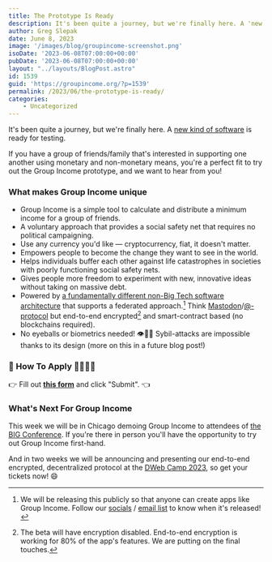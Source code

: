 ```yaml
---
title: The Prototype Is Ready
description: It's been quite a journey, but we're finally here. A 'new kind of software' is ready for testing. If you have a group of friends/family that's interested...
author: Greg Slepak
date: June 8, 2023
image: '/images/blog/groupincome-screenshot.png'
isoDate: '2023-06-08T07:00:00+00:00'
pubDate: '2023-06-08T07:00:00+00:00'
layout: "../layouts/BlogPost.astro"
id: 1539
guid: 'https://groupincome.org/?p=1539'
permalink: /2023/06/the-prototype-is-ready/
categories:
    - Uncategorized
---
```

It's been quite a journey, but we're finally here. A [new kind of software](https://www.youtube.com/watch?v=I381R5_joLE&list=PLRcgABNc9s2R3gSfRG7jHzb4giQdxaDB7&index=3) is ready for testing.

If you have a group of friends/family that's interested in supporting one another using monetary and non-monetary means, you're a perfect fit to try out the Group Income prototype, and we want to hear from you!

### What makes Group Income unique

- Group Income is a simple tool to calculate and distribute a minimum income for a group of friends.
- A voluntary approach that provides a social safety net that requires no political campaigning.
- Use any currency you'd like — cryptocurrency, fiat, it doesn't matter.
- Empowers people to become the change they want to see in the world.
- Helps individuals buffer each other against life catastrophes in societies with poorly functioning social safety nets.
- Gives people more freedom to experiment with new, innovative ideas without taking on massive debt.
- Powered by [a fundamentally different non-Big Tech software architecture](https://www.youtube.com/watch?v=I381R5_joLE&list=PLRcgABNc9s2R3gSfRG7jHzb4giQdxaDB7&index=3) that supports a federated approach.[^1] Think [Mastodon](https://joinmastodon.org/)/[@-protocol](https://atproto.com/) but end-to-end encrypted[^2] and smart-contract based (no blockchains required).
- No eyeballs or biometrics needed!  👁🙅‍♂️ Sybil-attacks are impossible thanks to its design (more on this in a future blog post!)

[^1]: We will be releasing this publicly so that anyone can create apps like Group Income. Follow our <a href="https://groupincome.org/community/" target="_blank">socials</a> / <a href="https://okturtles.us4.list-manage.com/subscribe?u=bacb6eb127dd649ee5a8ff399&id=707996fda6" target="_blank">email list</a> to know when it's released!

[^2]: The beta will have encryption disabled. End-to-end encryption is working for 80% of the app's features. We are putting on the final touches.

### 🚨 How To Apply 🙋‍♂️🙋‍♀️

👉 Fill out **[this form](https://cryptpad.fr/form/#/2/form/view/n9QRSIXMUAngi--YTM7ne5SPRsonKJtV-fezUPGocUs/)** and click "Submit". 👈

### What's Next For Group Income

This week we will be in Chicago demoing Group Income to attendees of [the BIG Conference](https://www.thebigconference.org/). If you're there in person you'll have the opportunity to try out Group Income first-hand.

And in two weeks we will be announcing and presenting our end-to-end encrypted, decentralized protocol at the [DWeb Camp 2023](https://dwebcamp.org/), so get your tickets now! 😄
